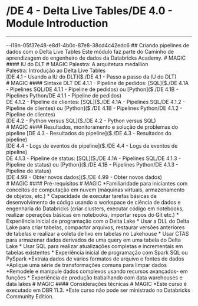 # /DE 4 - Delta Live Tables/DE 4.0 - Module Introduction
<hr>--i18n-05f37e48-e8d1-4b0c-87e8-38cd4c42edc6
## Criando pipelines de dados com o Delta Live Tables
Este módulo faz parte do Caminho de aprendizagem do engenheiro de dados da Databricks Academy.
# MAGIC
#### IU do DLT
# MAGIC
Palestra: A arquitetura medallion <br>
Palestra: Introdução ao Delta Live Tables <br>
[DE 4.1 - Usando a IU do DLT]($./DE 4.1 - Passo a passo da IU do DLT) <br>
# MAGIC
#### Sintaxe DLT
DE 4.1.1 - Pipeline de pedidos: [SQL]($./DE 4.1A - Pipelines SQL/DE 4.1.1 - Pipeline de pedidos) ou [Python]($./DE 4.1B - Pipelines Python/DE 4.1.1 - Pipeline de pedidos)<br>
DE 4.1.2 - Pipeline de clientes: [SQL]($./DE 4.1A - Pipelines SQL/DE 4.1.2 - Pipeline de clientes) ou [Python]($./DE 4.1B - Pipelines Python/DE 4.1.2 - Pipeline de clientes) <br>
[DE 4.2 - Python versus SQL]($./DE 4.2 - Python versus SQL) <br>
# MAGIC
#### Resultados, monitoramento e solução de problemas do pipeline
[DE 4.3 - Resultados do pipeline]($./DE 4.3 - Resultados do pipeline) <br>
[DE 4.4 - Logs de eventos de pipeline]($./DE 4.4 - Logs de eventos de pipeline) <br>
DE 4.1.3 - Pipeline de status: [SQL]($./DE 4.1A - Pipelines SQL/DE 4.1.3 - Pipeline de status) ou [Python]($./DE 4.1B - Pipelines Python/DE 4.1.3 - Pipeline de status) <br>
[DE 4.99 - Obter novos dados]($./DE 4.99 - Obter novos dados) <br>
# MAGIC
#### Pré-requisitos
# MAGIC
*Familiaridade para iniciantes com conceitos de computação em nuvem (máquinas virtuais, armazenamento de objetos, etc.)
* Capacidade de executar tarefas básicas de desenvolvimento de código usando o workspace de ciência de dados e engenharia do Databricks (criar clusters, executar código em notebooks, realizar operações básicas em notebooks, importar repos do Git etc.)
* Experiência inicial de programação com o Delta Lake
* Usar a DLL do Delta Lake para criar tabelas, compactar arquivos, restaurar versões anteriores de tabelas e realizar a coleta de lixo em tabelas no Lakehouse
  * Usar CTAS para armazenar dados derivados de uma query em uma tabela do Delta Lake
  * Usar SQL para realizar atualizações completas e incrementais em tabelas existentes
* Experiência inicial de programação com Spark SQL ou PySpark
  *Extraia dados de vários formatos de arquivo e fontes de dados
  *Aplique uma série de transformações comuns para limpar dados
  *Remodele e manipule dados complexos usando recursos avançados- em funções
* Experiência de produção trabalhando com data warehouses e data lakes
# MAGIC
#### Considerações técnicas
# MAGIC
*Este curso é executado em DBR 11.3.
*Este curso não pode ser ministrado no Databricks Community Edition.
